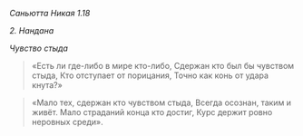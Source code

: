 *Саньютта Никая 1\.18*

*2\. Нандана*

*Чувство стыда*

> «Есть ли где\-либо в мире кто\-либо,
> Сдержан кто был бы чувством стыда,
> Кто отступает от порицания,
> Точно как конь от удара кнута?»

> «Мало тех, сдержан кто чувством стыда,
> Всегда осознан, таким и живёт\.
> Мало страданий конца кто достиг,
> Курс держит ровно неровных среди»\.

